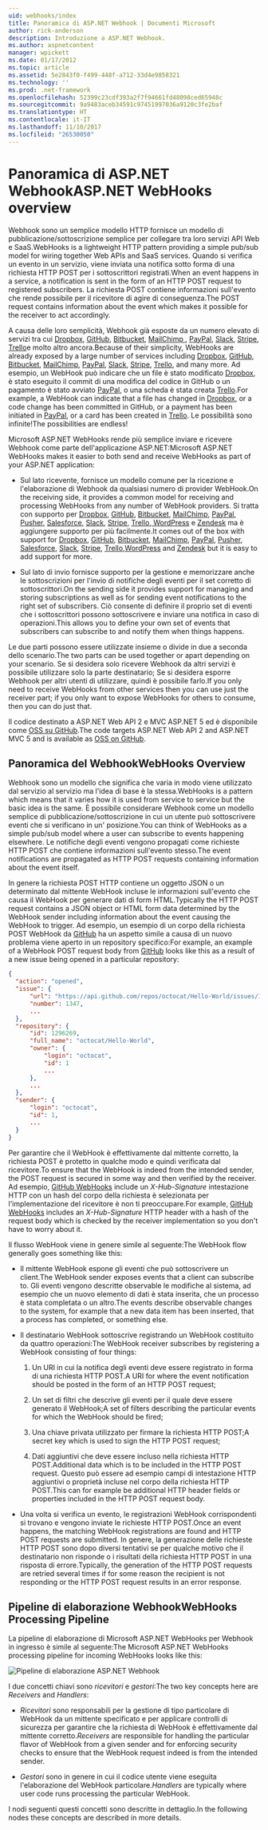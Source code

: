 ```yaml
---
uid: webhooks/index
title: Panoramica di ASP.NET Webhook | Documenti Microsoft
author: rick-anderson
description: Introduzione a ASP.NET Webhook.
ms.author: aspnetcontent
manager: wpickett
ms.date: 01/17/2012
ms.topic: article
ms.assetid: 5e2843f0-f499-448f-a712-33d4e9858321
ms.technology: ''
ms.prod: .net-framework
ms.openlocfilehash: 52399c23cdf393a2f7f94661fd48098ced65948c
ms.sourcegitcommit: 9a9483aceb34591c97451997036a9120c3fe2baf
ms.translationtype: HT
ms.contentlocale: it-IT
ms.lasthandoff: 11/10/2017
ms.locfileid: "26530050"
---
```

# <a name="aspnet-webhooks-overview"></a><span data-ttu-id="3dd97-103">Panoramica di ASP.NET Webhook</span><span class="sxs-lookup"><span data-stu-id="3dd97-103">ASP.NET WebHooks overview</span></span>

<span data-ttu-id="3dd97-104">Webhook sono un semplice modello HTTP fornisce un modello di pubblicazione/sottoscrizione semplice per collegare tra loro servizi API Web e SaaS.</span><span class="sxs-lookup"><span data-stu-id="3dd97-104">WebHooks is a lightweight HTTP pattern providing a simple pub/sub model for wiring together Web APIs and SaaS services.</span></span> <span data-ttu-id="3dd97-105">Quando si verifica un evento in un servizio, viene inviata una notifica sotto forma di una richiesta HTTP POST per i sottoscrittori registrati.</span><span class="sxs-lookup"><span data-stu-id="3dd97-105">When an event happens in a service, a notification is sent in the form of an HTTP POST request to registered subscribers.</span></span> <span data-ttu-id="3dd97-106">La richiesta POST contiene informazioni sull'evento che rende possibile per il ricevitore di agire di conseguenza.</span><span class="sxs-lookup"><span data-stu-id="3dd97-106">The POST request contains information about the event which makes it possible for the receiver to act accordingly.</span></span>

<span data-ttu-id="3dd97-107">A causa delle loro semplicità, Webhook già esposte da un numero elevato di servizi tra cui [Dropbox](http://dropbox.com/), [GitHub](http://www.github.com/), [Bitbucket](https://bitbucket.org/), [MailChimp ](http://www.mailchimp.com/), [PayPal](http://www.paypal.com/), [Slack](http://www.slack.com), [Stripe](http://www.stripe.com), [Trello](http://www.trello.com/)e molto altro ancora.</span><span class="sxs-lookup"><span data-stu-id="3dd97-107">Because of their simplicity, WebHooks are already exposed by a large number of services including [Dropbox](http://dropbox.com/), [GitHub](http://www.github.com/), [Bitbucket](https://bitbucket.org/), [MailChimp](http://www.mailchimp.com/), [PayPal](http://www.paypal.com/), [Slack](http://www.slack.com), [Stripe](http://www.stripe.com), [Trello](http://www.trello.com/), and many more.</span></span> <span data-ttu-id="3dd97-108">Ad esempio, un WebHook può indicare che un file è stato modificato [Dropbox](http://dropbox.com/), è stato eseguito il commit di una modifica del codice in GitHub o un pagamento è stato avviato [PayPal](http://www.paypal.com/), o una scheda è stata creata [ Trello](http://www.trello.com/).</span><span class="sxs-lookup"><span data-stu-id="3dd97-108">For example, a WebHook can indicate that a file has changed in [Dropbox](http://dropbox.com/), or a code change has been committed in GitHub, or a payment has been initiated in [PayPal](http://www.paypal.com/), or a card has been created in [Trello](http://www.trello.com/).</span></span> <span data-ttu-id="3dd97-109">Le possibilità sono infinite!</span><span class="sxs-lookup"><span data-stu-id="3dd97-109">The possibilities are endless!</span></span>

<span data-ttu-id="3dd97-110">Microsoft ASP.NET WebHooks rende più semplice inviare e ricevere Webhook come parte dell'applicazione ASP.NET:</span><span class="sxs-lookup"><span data-stu-id="3dd97-110">Microsoft ASP.NET WebHooks makes it easier to both send and receive WebHooks as part of your ASP.NET application:</span></span>

* <span data-ttu-id="3dd97-111">Sul lato ricevente, fornisce un modello comune per la ricezione e l'elaborazione di Webhook da qualsiasi numero di provider WebHook.</span><span class="sxs-lookup"><span data-stu-id="3dd97-111">On the receiving side, it provides a common model for receiving and processing WebHooks from any number of WebHook providers.</span></span> <span data-ttu-id="3dd97-112">Si tratta con supporto per [Dropbox](http://dropbox.com/), [GitHub](http://www.github.com/), [Bitbucket](https://bitbucket.org/), [MailChimp](http://www.mailchimp.com/), [PayPal](http://www.paypal.com/), [Pusher](http://www.pusher.com), [Salesforce](http://www.salesforce.com), [Slack](http://www.slack.com), [Stripe](http://www.stripe.com), [Trello](http://www.trello.com/),[ WordPress](http://www.wordpress.com) e [Zendesk](https://www.zendesk.com/) ma è aggiungere supporto per più facilmente.</span><span class="sxs-lookup"><span data-stu-id="3dd97-112">It comes out of the box with support for [Dropbox](http://dropbox.com/), [GitHub](http://www.github.com/), [Bitbucket](https://bitbucket.org/), [MailChimp](http://www.mailchimp.com/), [PayPal](http://www.paypal.com/), [Pusher](http://www.pusher.com), [Salesforce](http://www.salesforce.com), [Slack](http://www.slack.com), [Stripe](http://www.stripe.com), [Trello](http://www.trello.com/),[WordPress](http://www.wordpress.com) and [Zendesk](https://www.zendesk.com/) but it is easy to add support for more.</span></span>

* <span data-ttu-id="3dd97-113">Sul lato di invio fornisce supporto per la gestione e memorizzare anche le sottoscrizioni per l'invio di notifiche degli eventi per il set corretto di sottoscrittori.</span><span class="sxs-lookup"><span data-stu-id="3dd97-113">On the sending side it provides support for managing and storing subscriptions as well as for sending event notifications to the right set of subscribers.</span></span> <span data-ttu-id="3dd97-114">Ciò consente di definire il proprio set di eventi che i sottoscrittori possono sottoscrivere e inviare una notifica in caso di operazioni.</span><span class="sxs-lookup"><span data-stu-id="3dd97-114">This allows you to define your own set of events that subscribers can subscribe to and notify them when things happens.</span></span>

<span data-ttu-id="3dd97-115">Le due parti possono essere utilizzate insieme o divide in due a seconda dello scenario.</span><span class="sxs-lookup"><span data-stu-id="3dd97-115">The two parts can be used together or apart depending on your scenario.</span></span> <span data-ttu-id="3dd97-116">Se si desidera solo ricevere Webhook da altri servizi è possibile utilizzare solo la parte destinatario; Se si desidera esporre Webhook per altri utenti di utilizzare, quindi è possibile farlo.</span><span class="sxs-lookup"><span data-stu-id="3dd97-116">If you only need to receive WebHooks from other services then you can use just the receiver part; if you only want to expose WebHooks for others to consume, then you can do just that.</span></span>

<span data-ttu-id="3dd97-117">Il codice destinato a ASP.NET Web API 2 e MVC ASP.NET 5 ed è disponibile come [OSS su GitHub](https://github.com/aspnet/WebHooks).</span><span class="sxs-lookup"><span data-stu-id="3dd97-117">The code targets ASP.NET Web API 2 and ASP.NET MVC 5 and is available as [OSS on GitHub](https://github.com/aspnet/WebHooks).</span></span>

## <a name="webhooks-overview"></a><span data-ttu-id="3dd97-118">Panoramica del Webhook</span><span class="sxs-lookup"><span data-stu-id="3dd97-118">WebHooks Overview</span></span>

<span data-ttu-id="3dd97-119">Webhook sono un modello che significa che varia in modo viene utilizzato dal servizio al servizio ma l'idea di base è la stessa.</span><span class="sxs-lookup"><span data-stu-id="3dd97-119">WebHooks is a pattern which means that it varies how it is used from service to service but the basic idea is the same.</span></span> <span data-ttu-id="3dd97-120">È possibile considerare Webhook come un modello semplice di pubblicazione/sottoscrizione in cui un utente può sottoscrivere eventi che si verificano in un' posizione.</span><span class="sxs-lookup"><span data-stu-id="3dd97-120">You can think of WebHooks as a simple pub/sub model where a user can subscribe to events happening elsewhere.</span></span> <span data-ttu-id="3dd97-121">Le notifiche degli eventi vengono propagati come richieste HTTP POST che contiene informazioni sull'evento stesso.</span><span class="sxs-lookup"><span data-stu-id="3dd97-121">The event notifications are propagated as HTTP POST requests containing information about the event itself.</span></span>

<span data-ttu-id="3dd97-122">In genere la richiesta POST HTTP contiene un oggetto JSON o un determinato dal mittente WebHook incluse le informazioni sull'evento che causa il WebHook per generare dati di form HTML.</span><span class="sxs-lookup"><span data-stu-id="3dd97-122">Typically the HTTP POST request contains a JSON object or HTML form data determined by the WebHook sender including information about the event causing the WebHook to trigger.</span></span> <span data-ttu-id="3dd97-123">Ad esempio, un esempio di un corpo della richiesta POST WebHook da [GitHub](http://www.github.com/) ha un aspetto simile a causa di un nuovo problema viene aperto in un repository specifico:</span><span class="sxs-lookup"><span data-stu-id="3dd97-123">For example, an example of a WebHook POST request body from [GitHub](http://www.github.com/) looks like this as a result of a new issue being opened in a particular repository:</span></span>

```json
{
  "action": "opened",
  "issue": {
      "url": "https://api.github.com/repos/octocat/Hello-World/issues/1347",
      "number": 1347,
      ...
  },
  "repository": {
      "id": 1296269,
      "full_name": "octocat/Hello-World",
      "owner": {
          "login": "octocat",
          "id": 1
          ...
      },
      ...
  },
  "sender": {
      "login": "octocat",
      "id": 1,
      ...
  }
}
```

<span data-ttu-id="3dd97-124">Per garantire che il WebHook è effettivamente dal mittente corretto, la richiesta POST è protetto in qualche modo e quindi verificata dal ricevitore.</span><span class="sxs-lookup"><span data-stu-id="3dd97-124">To ensure that the WebHook is indeed from the intended sender, the POST request is secured in some way and then verified by the receiver.</span></span> <span data-ttu-id="3dd97-125">Ad esempio, [GitHub WebHooks](https://developer.github.com/webhooks/) include un *X-Hub-Signature* intestazione HTTP con un hash del corpo della richiesta è selezionata per l'implementazione del ricevitore è non ti preoccupare.</span><span class="sxs-lookup"><span data-stu-id="3dd97-125">For example, [GitHub WebHooks](https://developer.github.com/webhooks/) includes an *X-Hub-Signature* HTTP header with a hash of the request body which is checked by the receiver implementation so you don't have to worry about it.</span></span>

<span data-ttu-id="3dd97-126">Il flusso WebHook viene in genere simile al seguente:</span><span class="sxs-lookup"><span data-stu-id="3dd97-126">The WebHook flow generally goes something like this:</span></span>

* <span data-ttu-id="3dd97-127">Il mittente WebHook espone gli eventi che può sottoscrivere un client.</span><span class="sxs-lookup"><span data-stu-id="3dd97-127">The WebHook sender exposes events that a client can subscribe to.</span></span> <span data-ttu-id="3dd97-128">Gli eventi vengono descritte observable le modifiche al sistema, ad esempio che un nuovo elemento di dati è stata inserita, che un processo è stata completata o un altro.</span><span class="sxs-lookup"><span data-stu-id="3dd97-128">The events describe observable changes to the system, for example that a new data item has been inserted, that a process has completed, or something else.</span></span>

* <span data-ttu-id="3dd97-129">Il destinatario WebHook sottoscrive registrando un WebHook costituito da quattro operazioni:</span><span class="sxs-lookup"><span data-stu-id="3dd97-129">The WebHook receiver subscribes by registering a WebHook consisting of four things:</span></span>

     1. <span data-ttu-id="3dd97-130">Un URI in cui la notifica degli eventi deve essere registrato in forma di una richiesta HTTP POST.</span><span class="sxs-lookup"><span data-stu-id="3dd97-130">A URI for where the event notification should be posted in the form of an HTTP POST request;</span></span>

     2. <span data-ttu-id="3dd97-131">Un set di filtri che descrive gli eventi per il quale deve essere generato il WebHook;</span><span class="sxs-lookup"><span data-stu-id="3dd97-131">A set of filters describing the particular events for which the WebHook should be fired;</span></span>

     3. <span data-ttu-id="3dd97-132">Una chiave privata utilizzato per firmare la richiesta HTTP POST;</span><span class="sxs-lookup"><span data-stu-id="3dd97-132">A secret key which is used to sign the HTTP POST request;</span></span>

     4. <span data-ttu-id="3dd97-133">Dati aggiuntivi che deve essere incluso nella richiesta HTTP POST.</span><span class="sxs-lookup"><span data-stu-id="3dd97-133">Additional data which is to be included in the HTTP POST request.</span></span> <span data-ttu-id="3dd97-134">Questo può essere ad esempio campi di intestazione HTTP aggiuntivi o proprietà incluse nel corpo della richiesta HTTP POST.</span><span class="sxs-lookup"><span data-stu-id="3dd97-134">This can for example be additional HTTP header fields or properties included in the HTTP POST request body.</span></span>

* <span data-ttu-id="3dd97-135">Una volta si verifica un evento, le registrazioni WebHook corrispondenti si trovano e vengono inviate le richieste HTTP POST.</span><span class="sxs-lookup"><span data-stu-id="3dd97-135">Once an event happens, the matching WebHook registrations are found and HTTP POST requests are submitted.</span></span> <span data-ttu-id="3dd97-136">In genere, la generazione delle richieste HTTP POST sono dopo diversi tentativi se per qualche motivo che il destinatario non risponde o i risultati della richiesta HTTP POST in una risposta di errore.</span><span class="sxs-lookup"><span data-stu-id="3dd97-136">Typically, the generation of the HTTP POST requests are retried several times if for some reason the recipient is not responding or the HTTP POST request results in an error response.</span></span>

## <a name="webhooks-processing-pipeline"></a><span data-ttu-id="3dd97-137">Pipeline di elaborazione Webhook</span><span class="sxs-lookup"><span data-stu-id="3dd97-137">WebHooks Processing Pipeline</span></span>

<span data-ttu-id="3dd97-138">La pipeline di elaborazione di Microsoft ASP.NET WebHooks per Webhook in ingresso è simile al seguente:</span><span class="sxs-lookup"><span data-stu-id="3dd97-138">The Microsoft ASP.NET WebHooks processing pipeline for incoming WebHooks looks like this:</span></span>

![Pipeline di elaborazione ASP.NET Webhook](_static/WebHookReceivers.png)

<span data-ttu-id="3dd97-140">I due concetti chiavi sono *ricevitori* e *gestori*:</span><span class="sxs-lookup"><span data-stu-id="3dd97-140">The two key concepts here are *Receivers* and *Handlers*:</span></span>

* <span data-ttu-id="3dd97-141">*Ricevitori* sono responsabili per la gestione di tipo particolare di WebHook da un mittente specificato e per applicare controlli di sicurezza per garantire che la richiesta di WebHook è effettivamente dal mittente corretto.</span><span class="sxs-lookup"><span data-stu-id="3dd97-141">*Receivers* are responsible for handling the particular flavor of WebHook from a given sender and for enforcing security checks to ensure that the WebHook request indeed is from the intended sender.</span></span>

* <span data-ttu-id="3dd97-142">*Gestori* sono in genere in cui il codice utente viene eseguita l'elaborazione del WebHook particolare.</span><span class="sxs-lookup"><span data-stu-id="3dd97-142">*Handlers* are typically where user code runs processing the particular WebHook.</span></span>

<span data-ttu-id="3dd97-143">I nodi seguenti questi concetti sono descritte in dettaglio.</span><span class="sxs-lookup"><span data-stu-id="3dd97-143">In the following nodes these concepts are described in more details.</span></span>
